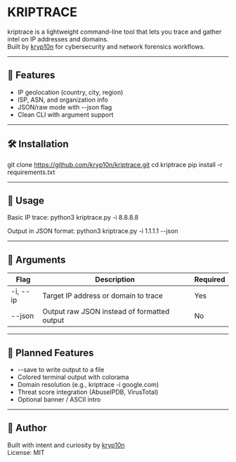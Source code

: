 # KRIPTRACE

kriptrace is a lightweight command-line tool that lets you trace and gather intel on IP addresses and domains.  
Built by [kryp10n](https://github.com/kryp10n) for cybersecurity and network forensics workflows.

---

## 🔧 Features
- IP geolocation (country, city, region)
- ISP, ASN, and organization info
- JSON/raw mode with --json flag
- Clean CLI with argument support

---

## 🛠️ Installation

git clone https://github.com/kryp10n/kriptrace.git
cd kriptrace
pip install -r requirements.txt

---

## 🚀 Usage

Basic IP trace:
python3 kriptrace.py -i 8.8.8.8

Output in JSON format:
python3 kriptrace.py -i 1.1.1.1 --json

---

## 🧾 Arguments

Flag           | Description                                     | Required
---------------|-------------------------------------------------|---------
-i, --ip       | Target IP address or domain to trace            | Yes
--json         | Output raw JSON instead of formatted output     | No

---

## 🔮 Planned Features

- --save to write output to a file
- Colored terminal output with colorama
- Domain resolution (e.g., kriptrace -i google.com)
- Threat score integration (AbuseIPDB, VirusTotal)
- Optional banner / ASCII intro

---

## 👤 Author

Built with intent and curiosity by [kryp10n](https://github.com/kryp10n)  
License: MIT

